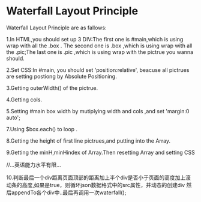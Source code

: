 # Waterfall Layout Principle
Waterfall Layout Principle are as fallows:

1.In HTML,you should set up 3 DIV:The first one is #main,which is using wrap with all the .box . The second one is .box ,which is using wrap 
with all the .pic;The last one is .pic ,which is using wrap with the pictrue you wanna should.

2.Set CSS:In #main, you should set 'position:relative', beacuse all pictrues are setting postiong by Absolute Positioning.

3.Getting outerWidth() of the pictrue.

4.Getting cols.

5.Setting #main box width by mutiplying width and cols ,and set 'margin:0 auto';

7.Using $box.each() to loop .

8.Getting the height of first line pictrues,and putting into the Array.

9.Getting the minH,minHindex of Array.Then resetting Array and setting CSS

//...英语能力水平有限...

10.判断最后一个div距离页面顶部的距离加上半个div是否小于页面的高度加上滚动条的高度,如果是true，则循环json数据格式中的src属性，并动态的创建div
然后appendTo各个div中..最后再调用一次waterfall();
